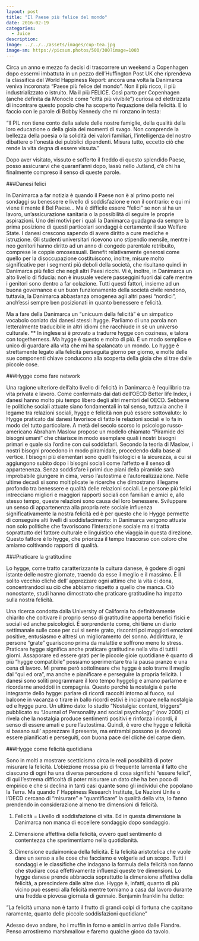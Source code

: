 ```yaml
---
layout: post
title: "Il Paese più felice del mondo"
date: 2016-02-19
categories:
  - Juice
description:
image: ../../../assets/images/cup-tea.jpg
image-sm: https://picsum.photos/500/300?image=1003
---
```

Circa un anno e mezzo fa decisi di trascorrere un weekend a Copenhagen dopo essermi imbattuta in un pezzo dell’Huffington Post UK che riprendeva la classifica del World Happiness Report: ancora una volta  la Danimarca  veniva incoronata “Paese più felice del mondo”. Non il più ricco, il più industrializzato o istruito. Ma il più FELICE.
Così parto per Copenhagen (anche definita da Monocle come “città più vivibile”) curiosa ed elettrizzata di incontrare questo popolo che ha scoperto l’equazione della felicità. E lo faccio con le parole di Bobby Kennedy che mi ronzano in testa:

“Il PIL non tiene conto della salute delle nostre famiglie, della qualità della loro educazione o della gioia dei momenti di svago. Non comprende la bellezza della poesia o la solidità dei valori familiari, l'intelligenza del nostro dibattere o l'onestà dei pubblici dipendenti.  Misura tutto, eccetto ciò che rende la vita degna di essere vissuta.”

Dopo aver visitato, vissuto e sofferto il freddo di questo splendido Paese, posso assicurarvi che quarant’anni dopo, lassù nello Jutland, c’è chi ha finalmente compreso il senso di queste parole.

###Danesi felici

In Danimarca a far notizia è quando il Paese non è al primo posto nei sondaggi su benessere e livello di soddisfazione e non il contrario: e qui mi viene il mente il Bel Paese...
Ma è difficile essere “felici” se non si ha un lavoro, un’assicurazione sanitaria o la possibilità di seguire le proprie aspirazioni. Uno dei motivi per i quali la Danimarca guadagna da sempre la prima posizione di questi particolari sondaggi è certamente il suo Welfare State.
I danesi crescono sapendo di avere diritto a cure mediche e istruzione. Gli studenti universitari ricevono uno stipendio mensile, mentre i neo genitori hanno diritto ad un anno di congedo parentale retribuito, comprese le coppie omosessuali. Benefit relativamente generosi come quello per la disoccupazione costituiscono, inoltre, misure molto significative per i segmenti più deboli della società, che risultano quindi in Danimarca più felici che negli altri Paesi ricchi.
Vi è, inoltre, in Danimarca un alto livello di fiducia: non è inusuale vedere passeggini fuori dai cafè mentre i genitori sono dentro a far colazione.
Tutti questi fattori, insieme ad un buona governance e un buon funzionamento della società civile rendono, tuttavia, la Danimarca abbastanza omogenea agli altri paesi “nordici”, anch’essi sempre ben posizionati in quanto benessere e felicità.

Ma a fare della Danimarca un “unicuum della felicità” è un simpatico vocabolo coniato dai danesi stessi: hygge.
Parliamo di una parola non letteralmente traducibile in altri idiomi che racchiude in sè un universo culturale.
** In inglese si è provato a tradurre hygge con coziness, e talora con togetherness. Ma hygge è questo e molto di più. È un modo semplice e unico di guardare alla vita che mi ha spalancato un mondo.
Lo hygge è strettamente legato alla felicità perseguita giorno per giorno, e molte delle sue componenti chiave  conducono alla scoperta della gioia che si trae dalle piccole cose.


###Hygge come fare network

Una ragione ulteriore dell’alto livello di felicità in Danimarca è l’equilibrio tra vita privata e lavoro. Come confermato dai dati dell’OECD Better life Index, i danesi hanno molto piu tempo libero degli altri membri del OECD.
Sebbene le politiche sociali attuate siano fondamentali in tal senso, tuttavia anche il legame tra relazioni sociali, hygge e felicità non può essere sottovaluto: lo Hygge praticato dai danesi favorisce di fatto le relazioni sociali e lo fa in modo del tutto particolare.
A metà del secolo scorso lo psicologo russo-americano Abraham Maslow propose un modello chiamato “Piramide dei bisogni umani” che chiarisce in modo esemplare quali i nostri bisogni primari e quale sia l’ordine con cui soddisfarli.
Secondo la teoria di Maslow, i nostri bisogni procedono in modo piramidale, procedendo dalla base al vertice. I bisogni più elementari sono quelli fisiologici e la sicurezza, a cui si aggiungono subito dopo i bisogni sociali come l’affetto e il senso di appartenenza. Senza soddisfare i primi due piani della piramide sarà improbabile giungere in cima, verso l’autostima  e l’autorealizzazione.
Nelle ultime decadi si sono moltiplicate le ricerche che dimostrano il legame profondo tra benessere e qualità delle relazioni sociali. Le persone più felici intrecciano migliori e maggiori rapporti sociali con familiari e amici e, allo stesso tempo, queste relazioni sono causa del loro benessere.
Sviluppare un senso di appartenenza alla propria rete sociale influenza significativamente la nostra felicità ed è per questo che lo Hygge permette di conseguire alti livelli di soddisfacimento: in Danimarca vengono attuate non solo politiche che favoriscono l’interazione sociale ma si tratta soprattutto del fattore culturale e linguistico che viaggia in questa direzione. Questo fattore è lo hygge, che priorizza il tempo trascorso con coloro che amiamo coltivando rapporti di qualità.

###Praticare la gratitudine

Lo hygge, come tratto caratterizzante la cultura danese, è godere di ogni istante delle nostre giornate, traendo da esse il meglio e il massimo. È il solito vecchio clichè dell’ apprezzare ogni attimo che la vita ci dona, concentrandoci su ciò che abbiamo rispetto a quello che manca. Ciò nonostante, studi hanno dimostrato che praticare gratitudine ha impatto sulla nostra felicità.

Una ricerca condotta dalla University of California ha definitivamente chiarito che coltivare il proprio senso di gratitudine apporta benefici fisici e sociali ed anche psicologici. È sorprendente come, chi tiene un diario settimanale sulle cose per cui si sente grato, riscontri poi maggiori emozioni positive, entusiasmo e altresì un miglioramento del sonno. Addirittura, le persone “grate” guariscono prima da malattie e soffrono meno lo stress.
Praticare hygge significa anche praticare gratitudine nella vita di tutti i giorni. Assaporare ed essere grati per le piccole gioie quotidiane è quanto di più “hygge compatibile” possiamo sperimentare tra la pausa pranzo e una cena di lavoro.
Mi preme però sottolineare che hygge è solo trarre il meglio dal “qui ed ora”, ma anche e pianificare e perseguire la propria felicità. I danesi sono soliti programmare il loro tempo hyggelig e amano parlarne e ricordarne aneddoti in compagnia. Questo perchè la nostalgia è parte integrante dello hygge: parlare di ricordi raccolti intorno al fuoco, sul balcone in vacanza o tirare in ballo ricordi estivi è inciampare nella nostalgia ed e hygge puro. Un ultimo dato: lo studio “Nostalgia: content, triggers” pubblicato su “Journal of Personality and social psychology” (nov 2006) ci rivela che la nostalgia produce sentimenti positivi e  rinforza i ricordi, il senso di essere amati e pure l’autostima.
Quindi, è vero che hygge e felicità si basano sull’ apprezzare il presente, ma entrambi possono (e devono) essere pianificati e perseguiti, con buona pace del clichè del carpe diem.

###Hygge come felicità quotidiana

Sono in molti a mostrare scetticismo circa le reali possibilità di poter misurare la felicità. L’obiezione mossa  più di frequente lamenta il fatto che ciascuno di ogni ha una diversa percezione di cosa significhi “essere felici”, di qui l’estrema difficoltà di poter misurare un dato che ha ben poco di empirico e che si declina in tanti casi quante sono gli individui che popolano la Terra.
Ma quando l’ Happiness Research Institute, Le Nazioni Unite  o l’OECD cercano di “misurare” e “quantificare” la qualità della vita, lo fanno prendendo in considerazione almeno tre dimensioni di felicità.

1. Felicità = Livello di soddisfazione di vita. Ed in questa dimensione la Danimarca non manca di eccellere sondaggio dopo sondaggio.

2. Dimensione affettiva della felicità, ovvero quel sentimento di contentezza che sperimentiamo nella quotidianità.

3. Dimensione eudaimonica della felicità. È la felicità aristotelica che vuole dare un senso a alle cose che facciamo e volgerle ad un scopo.
Tutti i sondaggi e le classifiche che indagano la formula della felicità non fanno che studiare cosa effettivamente influenzi queste tre dimensioni.
Lo hygge danese prende abbraccia soprattutto la dimensione affettiva della felicità, a prescindere dalle altre due. Hygge è, infatti, quanto di più vicino può esserci alla felicità mentre torniamo a casa dal lavoro durante una fredda e piovosa giornata di gennaio.
Benjamin franklin ha detto:

“La felicità umana non è tanto il frutto di grandi colpi di fortuna che capitano raramente, quanto delle piccole soddisfazioni quotidiane”

Adesso devo andare, ho i muffin in forno e amici in arrivo dalle Fiandre. Penso arrostiremo marshmallow e faremo qualche gioco da tavolo.
